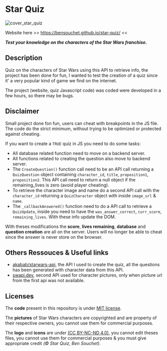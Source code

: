 # Star Quiz

![cover_star_quiz](https://user-images.githubusercontent.com/17025808/158056883-2e9fb605-18d5-4970-ad2b-8fa9d4d89c50.png)

Website here >> https://bensouchet.github.io/star-quiz/ <<

***Test your knowledge on the characters of the Star Wars franchise.***

## Description
Quiz on the characters of Star Wars using this API to retrieve info, the project has been done for fun, I wanted to test the creation of a quiz since it' a very popular kind of game we find on the internet.

The project (website, quiz Javascript code) was coded were developed in a few hours, so there may be bugs.

## Disclaimer
Small project done fon fun, users can cheat with breakpoints in the JS file. The code do the strict minimum, without trying to be optimized or protected against cheating.

If you want to create a `TRUE` quiz in JS you need to do some tasks:
 - All database related function need to move on a backend server.
 - All functions related to creating the question also move to backend server.
 - The `CreateQuestion()` function call need to be an API call returning a `QuizQuestion` object containing `character_id`, `title`, `proposition1`, `proposition2`. This API call need to return a null object if the remaining_lives is zero (avoid player cheating).
 - To retrieve the character image and name do a second API call with the `character_id` returning a `QuizCharacter` object with inside `image_url` & `name`.
 - The `_callbackAnswered()` function need to do a API call to retrieve a `QuizUpdate`, inside you need to have the `was_answer_correct`, `curr_score`, `remaining_lives`. With these info update the DOM.

With theses modifications the **score**, **lives remaining**, **database** and **question creation** are all on the server. Users will no longer be able to cheat since the answer is never store on the browser.

## Others Ressouces & Useful links
 - [akabab/starwars-api](https://github.com/akabab/starwars-api), the API I used to create the quiz, all the questions has been generated with character data from this API. 
 - [swapi.dev](https://swapi.dev/), second API used for character pictures, only when picture url from the first api was not available.

## Licenses

The **code** present in this repository is under [MIT license](https://github.com/BenSouchet/star-quiz/blob/main/LICENSE).

The **pictures** of Star Wars characters are copyrighted and are property of their respective owners,  you cannot use them for commercial purposes.

The **logo** and **icons** are under [(CC BY-NC-ND 4.0)](https://creativecommons.org/licenses/by-nc-nd/4.0/), you cannot edit theses files, you cannot use them for commercial purposes & you must give appropriate credit *(© Star Quiz, Ben Souchet)*.
